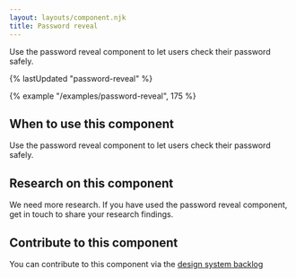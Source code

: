 ```yaml
---
layout: layouts/component.njk
title: Password reveal
---
```


Use the password reveal component to let users check their password safely.

{% lastUpdated "password-reveal" %}

{% example "/examples/password-reveal", 175 %}

## When to use this component

Use the password reveal component to let users check their password safely.

## Research on this component

We need more research. If you have used the password reveal component, get in touch to share your research findings.

## Contribute to this component

You can contribute to this component via the [design system backlog](https://github.com/ministryofjustice/moj-design-system-backlog/issues/43)
